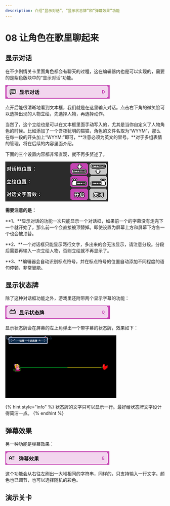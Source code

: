 ```yaml
---
description: 介绍“显示对话”，“显示状态牌”和“弹幕效果”功能
---
```


# 08 让角色在歌里聊起来

## 显示对话 <a id="1"></a>

在不少剧情关卡里面角色都会有聊天的过程，这在编辑器内也是可以实现的，需要的是紫色版块中的“显示对话”功能。

![](.gitbook/assets/08-01.png)

点开后能很清晰地看到文本框，我们就是在这里输入对话。点击右下角的微笑脸可以选择出现的人物立绘，先选择人物，再选择动作。

当然了，这个立绘也是可以在文本框里面手动写入的，尤其是当你自定义了人物角色的时候。比如添加了一个吾夜犹明的猫猫，角色的文件名取为“WYYM”，那么在每一段的开头加上“WYYM:”即可，**注意必须为英文的冒号。**对于多组表情的管理，将在后续的内容里面介绍。

下面的三个设置内容都非常直观，就不再多赘述了。

![](.gitbook/assets/08-02.png)


**需要注意的是：**

**1、**显示对话的功能一次只能显示一个对话框，如果前一个的字幕没有走完下一个就开始了，那么前一个会直接被顶替掉。即使设置为屏幕上方和屏幕下方各一个也会被顶替。

**2、**一个对话框只能显示两行文字，多出来的会无法显示，请注意分段。分段后需要再输入一次立绘人物，否则立绘就不再显示了。

**3、**编辑器会自动识别标点符号，并在标点符号的位置自动添加不同程度的语句停顿，非常智能。

## 显示状态牌 <a id="2"></a>

除了这种对话框功能之外，游戏里还附带两个显示字幕的功能：

![](.gitbook/assets/08-03.png)

显示状态牌会在屏幕的左上角弹出一个带字幕的状态牌，效果如下：

![](.gitbook/assets/08-04.png)

{% hint style="info" %}
状态牌的文字只可以显示一行。最好给状态牌文字设计得简洁一点。
{% endhint %}

## 弹幕效果 <a id="3"></a>

另一种功能是弹幕效果：

![](.gitbook/assets/08-05.png)

这个功能会从右往左刷出一大堆相同的字符串，同样的，只支持输入一行文字。颜色也已调节，也可以选择随机的彩色。

## 演示关卡 <a id="4"></a>

